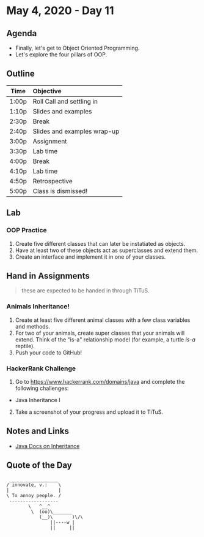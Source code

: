 # May 4, 2020 - Day 11

## Agenda 

- Finally, let's get to Object Oriented Programming. 
- Let's explore the four pillars of OOP. 


## Outline

| Time   | Objective                        |
| -------|:---------------------------------|
| 1:00p  | Roll Call and settling in        |
| 1:10p  | Slides and examples              |
| 2:30p  | Break                            |
| 2:40p  | Slides and examples wrap-up      |
| 3:00p  | Assignment                       |
| 3:30p  | Lab time                         |
| 4:00p  | Break                            |
| 4:10p  | Lab time                         |
| 4:50p  | Retrospective                    |
| 5:00p  | Class is dismissed!              |


## Lab

### OOP Practice

1. Create five different classes that can later be instatiated as objects.
2. Have at least two of these objects act as superclasses and extend them. 
3. Create an interface and implement it in one of your classes. 



## Hand in Assignments
>these are expected to be handed in through TiTuS.

### Animals Inheritance!

1. Create at least five different animal classes with a few class variables and methods.
2. For two of your animals, create super classes that your animals will extend. Think of the "is-a" relationship model (for example, a turtle *is-a* reptile).
3. Push your code to GitHub!

### HackerRank Challenge


1. Go to https://www.hackerrank.com/domains/java and complete the following challenges: 
  - Java Inheritance I

2. Take a screenshot of your progress and upload it to TiTuS.



## Notes and Links

- [Java Docs on Inheritance](https://docs.oracle.com/javase/tutorial/java/IandI/subclasses.html)



## Quote of the Day 

```
 __________________
/ innovate, v.:    \
|                  |
\ To annoy people. /
 ------------------
        \   ^__^
         \  (oo)\_______
            (__)\       )\/\
                ||----w |
                ||     ||
```
